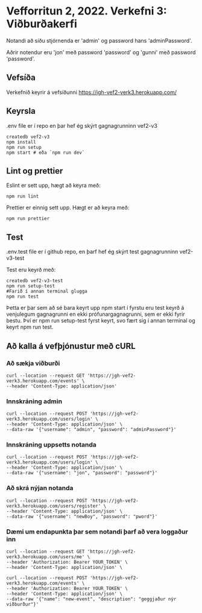 # Vefforritun 2, 2022. Verkefni 3: Viðburðakerfi

Notandi að síðu stjórnenda er 'admin' og password hans 'adminPassword'.


Aðrir notendur eru 'jon' með password 'password' og 'gunni' með password 'password'.

## Vefsíða
Verkefnið keyrir á vefsíðunni https://jgh-vef2-verk3.herokuapp.com/

## Keyrsla
.env file er í repo en þar hef ég skýrt gagnagrunninn vef2-v3
```
createdb vef2-v3
npm install
npm run setup
npm start # eða `npm run dev`
```

## Lint og prettier
Eslint er sett upp, hægt að keyra með:
```
npm run lint
```

Prettier er einnig sett upp. Hægt er að keyra með:
```
npm run prettier
```

## Test
.env.test file er í github repo, en þarf hef ég skýrt test gagnagrunninn vef2-v3-test

Test eru keyrð með:
```
createdb vef2-v3-test
npm run setup-test
#Farið í annan terminal glugga
npm run test
```
Þetta er þar sem að sé bara keyrt upp npm start í fyrstu eru test keyrð á venjulegum gagnagrunni en ekki prófunargagnagrunni, sem er ekki fyrir bestu. Því er npm run setup-test fyrst keyrt, svo fært sig í annan terminal og keyrt npm run test.


## Að kalla á vefþjónustur með cURL
### Að sækja viðburði
```
curl --location --request GET 'https://jgh-vef2-verk3.herokuapp.com/events' \
--header 'Content-Type: application/json'
```
### Innskráning admin
```
curl --location --request POST 'https://jgh-vef2-verk3.herokuapp.com/users/login' \
--header 'Content-Type: application/json' \
--data-raw '{"username": "admin", "password": "adminPassword"}'
```
### Innskráning uppsetts notanda
```
curl --location --request POST 'https://jgh-vef2-verk3.herokuapp.com/users/login' \
--header 'Content-Type: application/json' \
--data-raw '{"username": "jon", "password": "password"}'
```
### Að skrá nýjan notanda
```
curl --location --request POST 'https://jgh-vef2-verk3.herokuapp.com/users/register' \
--header 'Content-Type: application/json' \
--data-raw '{"username": "newBoy", "password": "pword"}'
```

### Dæmi um endapunkta þar sem notandi þarf að vera loggaður inn
```
curl --location --request GET 'https://jgh-vef2-verk3.herokuapp.com/users/me' \
--header 'Authorization: Bearer YOUR_TOKEN' \
--header 'Content-Type: application/json' \
```
```
curl --location --request POST 'https://jgh-vef2-verk3.herokuapp.com/events' \
--header 'Authorization: Bearer YOUR_TOKEN' \
--header 'Content-Type: application/json' \
--data-raw '{"name": "new-event", "description": "geggjaður nýr viðburður"}'
```
